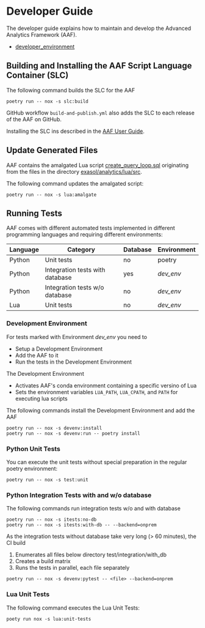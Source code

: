 # Developer Guide

The developer guide explains how to maintain and develop the Advanced Analytics Framework (AAF).

* [developer_environment](developer_environment.md)

## Building and Installing the AAF Script Language Container (SLC)

The following command builds the SLC for the AAF

```shell
poetry run -- nox -s slc:build
```

GitHub workflow `build-and-publish.yml` also adds the SLC to each release of the AAF on GitHub.

Installing the SLC ins described in the [AAF User Guide](../user_guide/user_guide.md#script-language-container-slc).

## Update Generated Files

AAF contains the amalgated Lua script [create_query_loop.sql](https://github.com/exasol/advanced-analytics-framework/blob/main/exasol/analytics/resources/outputs/create_query_loop.sql) originating from the files in the directory [exasol/analytics/lua/src](https://github.com/exasol/advanced-analytics-framework/blob/main/exasol/analytics/lua/src/).

The following command updates the amalgated script:

```shell
poetry run -- nox -s lua:amalgate
```

## Running Tests

AAF comes with different automated tests implemented in different programming languages and requiring different environments:

| Language | Category                        | Database | Environment |
|----------|---------------------------------|----------|-------------|
| Python   | Unit tests                      | no       | poetry      |
| Python   | Integration tests with database | yes      | _dev_env_   |
| Python   | Integration tests w/o database  | no       | _dev_env_   |
| Lua      | Unit tests                      | no       | _dev_env_   |

### Development Environment

For tests marked with Environment _dev_env_ you need to
* Setup a Development Environment
* Add the AAF to it
* Run the tests in the Development Environment

The Development Environment
* Activates AAF's conda environment containing a specific versino of Lua
* Sets the environment variables `LUA_PATH`, `LUA_CPATH`, and `PATH` for executing lua scripts

The following commands install the Development Environment and add the AAF
```shell
poetry run -- nox -s devenv:install
poetry run -- nox -s devenv:run -- poetry install
```

### Python Unit Tests

You can execute the unit tests without special preparation in the regular poetry environment:

```shell
poetry run -- nox -s test:unit
```

### Python Integration Tests with and w/o database

The following commands run integration tests w/o and with database
```shell
poetry run -- nox -s itests:no-db
poetry run -- nox -s itests:with-db -- --backend=onprem
```

As the integration tests without database take very long (> 60 minutes), the
CI build
1. Enumerates all files below directory test/integration/with_db
2. Creates a build matrix
3. Runs the tests in parallel, each file separately

```shell
poetry run -- nox -s devenv:pytest -- <file> --backend=onprem
```


### Lua Unit Tests

The following command executes the Lua Unit Tests:
```shell
poety run nox -s lua:unit-tests
```
